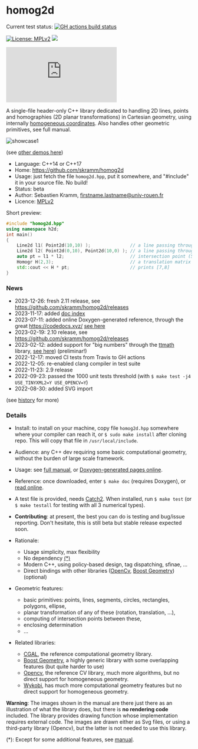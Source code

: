 # homog2d

Current test status: [![GH actions build status](https://github.com/skramm/homog2d/actions/workflows/c-cpp.yml/badge.svg)](https://github.com/skramm/homog2d/actions)

[![License: MPLv2](https://img.shields.io/badge/licence-MPLv2-brightgreen)](https://www.mozilla.org/en-US/MPL/)
![](https://img.shields.io/github/stars/skramm/homog2d)

[![File size in bytes on master](https://img.shields.io/github/size/skramm/homog2d/homog2d.hpp)](https://github.com/skramm/homog2d/blob/master/homog2d.hpp)


A single-file header-only C++ library dedicated to
handling 2D lines, points and homographies (2D planar transformations) in Cartesian geometry,
using internally [homogeneous coordinates](https://en.wikipedia.org/wiki/Homogeneous_coordinates).
Also handles other geometric primitives, see full manual.

![showcase1](docs/showcase/showcase1.gif)

(see [other demos here](docs/homog2d_showcase.md))

- Language: C++14 or C++17
- Home: https://github.com/skramm/homog2d
- Usage: just fetch the file `homog2d.hpp`, put it somewhere, and "#include" it in your source file. No build!
- Status: beta
- Author: Sebastien Kramm, firstname.lastname@univ-rouen.fr
- Licence: [MPLv2](https://www.mozilla.org/en-US/MPL/2.0/)


Short preview:

```C++
#include "homog2d.hpp"
using namespace h2d;
int main()
{
	Line2d l1( Point2d(10,10) );               // a line passing through (0,0) and (10,10)
	Line2d l2( Point2d(0,10), Point2d(10,0) ); // a line passing through (0,10) and (10,0)
	auto pt = l1 * l2;                         // intersection point (5,5)
	Homogr H(2,3);                             // a translation matrix
	std::cout << H * pt;                       // prints [7,8]
}
```

### News ###
- 2023-12-26: fresh 2.11 release, see https://github.com/skramm/homog2d/releases
- 2023-11-17: added [doc index](docs/index.md)
- 2023-07-11: added online Doxygen-generated reference, through the great https://codedocs.xyz/ [see here](https://codedocs.xyz/skramm/homog2d)
- 2023-02-19: 2.10 release, see https://github.com/skramm/homog2d/releases
- 2023-02-12: added support for "big numbers" through the [ttmath](https://www.ttmath.org/) library, [see here](docs/homog2d_manual.md#bignum)) (preliminar!)
- 2022-12-17: moved CI tests from Travis to GH actions
- 2022-12-05: re-enabled clang compiler in test suite
- 2022-11-23: 2.9 release
- 2022-09-23: passed the 1000 unit tests threshold (with `$ make test -j4 USE_TINYXML2=Y USE_OPENCV=Y`)
- 2022-08-30: added SVG import

(see [history](docs/homog2d_history.md) for more)

### Details ##

- Install: to install on your machine, copy file `homog2d.hpp` somewhere where your compiler can reach it, or `$ sudo make install` after cloning repo.
This will copy that file in `/usr/local/include`.

- Audience: any C++ dev requiring some basic computational geometry, without the burden of large scale framework.

- Usage: see [full manual](docs/homog2d_manual.md), or [Doxygen-generated pages online](https://codedocs.xyz/skramm/homog2d).

- Reference: once downloaded, enter `$ make doc` (requires Doxygen), or [read online](https://codedocs.xyz/skramm/homog2d).

- A test file is provided, needs [Catch2](https://github.com/catchorg/Catch2).
When installed, run `$ make test` (or `$ make testall` for testing with all 3 numerical types).

- **Contributing**: at present, the best you can do is testing and bug/issue reporting.
Don't hesitate, this is still beta but stable release expected soon.

- Rationale:
  - Usage simplicity, max flexibility
  - No dependency [(*)](#rm_fn)
  - Modern C++, using policy-based design, tag dispatching, sfinae, ...
  - Direct bindings with other libraries ([OpenCv](https://opencv.org/), [Boost Geometry](https://www.boost.org/doc/libs/1_81_0/libs/geometry/doc/html/index.html)) (optional)

- Geometric features:
  - basic primitives: points, lines, segments, circles, rectangles, polygons, ellipse,
  - planar transformation of any of these (rotation, translation, ...),
  - computing of intersection points between these,
  - enclosing determination
  - ...

- Related libraries:
  - [CGAL](https://www.cgal.org/), the reference computational geometry library.
  - [Boost Geometry](https://www.boost.org/doc/libs/1_81_0/libs/geometry/doc/html/index.html), a highly generic library with some overlapping features (but quite harder to use)
  - [Opencv](https://docs.opencv.org/), the reference CV library, much more algorithms, but no direct support for homogeneous geometry.
  - [Wykobi](http://www.wykobi.com/), has much more computational geometry features but no direct support for homogeneous geometry.

**Warning**: The images shown in the manual are there just there as an illustration of what the library does, but there is **no rendering code** included.
The library provides drawing function whose implementation requires external code.
The images are drawn either as Svg files, or using a third-party library (Opencv), but the latter is not needed to use this library.


(*):
<a name="rm_fn"></a>
Except for some additional features, see [manual](docs/homog2d_manual.md).

